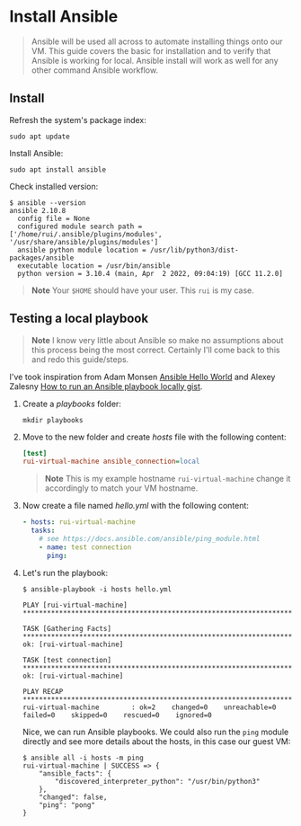 # Install Ansible

> Ansible will be used all across to automate installing things onto our VM. This guide covers the basic for installation and to verify that Ansible is working for local. Ansible install will work as well for any other command Ansible workflow.

## Install

Refresh the system's package index:

```shell
sudo apt update
```

Install Ansible:

```shell
sudo apt install ansible
```

Check installed version:

```shell
$ ansible --version
ansible 2.10.8
  config file = None
  configured module search path = ['/home/rui/.ansible/plugins/modules', '/usr/share/ansible/plugins/modules']
  ansible python module location = /usr/lib/python3/dist-packages/ansible
  executable location = /usr/bin/ansible
  python version = 3.10.4 (main, Apr  2 2022, 09:04:19) [GCC 11.2.0]
```

> **Note**
> Your `$HOME` should have your user. This `rui` is my case.

## Testing a local playbook

> **Note**
> I know very little about Ansible so make no assumptions about this process being the most correct. Certainly I'll come back to this and redo this guide/steps.

I've took inspiration from Adam Monsen [Ansible Hello World](https://github.com/meonkeys/ansible-hello-world) and Alexey Zalesny [How to run an Ansible playbook locally gist](https://gist.github.com/alces/caa3e7e5f46f9595f715f0f55eef65c1).

1. Create a _playbooks_ folder:

   ```shell
   mkdir playbooks
   ```

2. Move to the new folder and create _hosts_ file with the following content:

   ```ini
   [test]
   rui-virtual-machine ansible_connection=local

   ```

   > **Note**
   > This is my example hostname `rui-virtual-machine` change it accordingly to match your VM hostname.

3. Now create a file named _hello.yml_ with the following content:

   ```yaml
   - hosts: rui-virtual-machine
     tasks:
       # see https://docs.ansible.com/ansible/ping_module.html
       - name: test connection
         ping:

   ```

4. Let's run the playbook:

   ```shell
   $ ansible-playbook -i hosts hello.yml

   PLAY [rui-virtual-machine] **************************************************************************

   TASK [Gathering Facts] ******************************************************************************
   ok: [rui-virtual-machine]

   TASK [test connection] ******************************************************************************
   ok: [rui-virtual-machine]

   PLAY RECAP ******************************************************************************************
   rui-virtual-machine        : ok=2    changed=0    unreachable=0    failed=0    skipped=0    rescued=0    ignored=0

   ```

   Nice, we can run Ansible playbooks. We could also run the `ping` module directly and see more details about the hosts, in this case our guest VM:

   ```shell
   $ ansible all -i hosts -m ping
   rui-virtual-machine | SUCCESS => {
       "ansible_facts": {
           "discovered_interpreter_python": "/usr/bin/python3"
       },
       "changed": false,
       "ping": "pong"
   }

   ```
